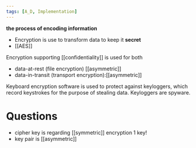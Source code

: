 ```yaml
---
tags: [A_D, Implementation]
---
```

**the process of encoding information** 
- Encryption is use to transform data to keep it **secret**
- [[AES]]

Encryption supporting [[confidentiality]] is used for both 
- data-at-rest (file encryption) [[asymmetric]]
- data-in-transit (transport encryption):[[asymmetric]]

 
Keyboard encryption software is used to protect against keyloggers, which record keystrokes for the purpose of stealing data. Keyloggers are spyware.
# Questions
- cipher key is regarding [[symmetric]]   encryption 1 key!
- key pair is [[asymmetric]] 